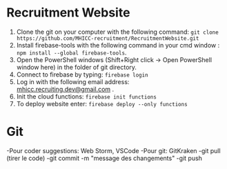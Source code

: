 # Recruitment Website
1. Clone the git on your computer with the following command: ```git clone https://github.com/MHICC-recruitment/RecruitmentWebsite.git```
2. Install firebase-tools with the following command in your cmd window : ```npm install --global firebase-tools```.
3. Open the PowerShell windows (Shift+Right click -> Open PowerShell window here) in the folder of git directory.
4. Connect to firebase by typing: ```firebase login```
5. Log in with the following email address: mhicc.recruiting.dev@gmail.com .
6. Init the cloud functions: ```firebase init functions```
7. To deploy website enter: ```firebase deploy --only functions```

# Git
-Pour coder suggestions: Web Storm, VSCode
-Pour git: GitKraken 
-git pull (tirer le code)
-git commit -m "message des changements"
-git push
